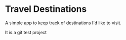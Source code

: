 # Travel Destinations

A simple app to keep track of destinations I'd like to visit.

It is a git test project
